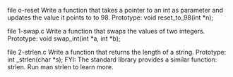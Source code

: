 file o-reset Write a function that takes a pointer to an int as parameter and updates the value it points to to 98.
Prototype: void reset_to_98(int *n);

file 1-swap.c Write a function that swaps the values of two integers.
Prototype: void swap_int(int *a, int *b); 

file 2-strlen.c Write a function that returns the length of a string.
Prototype: int _strlen(char *s);
FYI: The standard library provides a similar function: strlen. Run man strlen to learn more.


